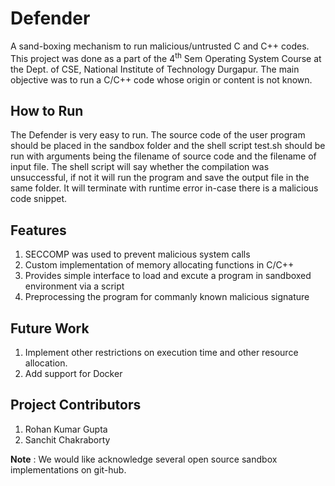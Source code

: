 Defender
============

A sand-boxing mechanism to run malicious/untrusted C and C++ codes. This project was done as a part of the 4<sup>th</sup> Sem Operating System Course at the Dept. of CSE, National Institute of Technology Durgapur. The main objective was to run a C/C++ code whose origin or content is not known.

How to Run
----------
The Defender is very easy to run. The source code of the user program should be placed in the sandbox folder and the shell script test.sh should be run with arguments being the filename of source code and the filename of input file. The shell script will say whether the compilation was unsuccessful, if not it will run the program and save the output file in the same folder. It will terminate with runtime error in-case there is a malicious code snippet.

Features
--------
1. SECCOMP was used to prevent malicious system calls
2. Custom implementation of memory allocating functions in C/C++
3. Provides simple interface to load and excute a program in sandboxed environment via a script
4. Preprocessing the program for commanly known malicious signature

Future Work
-----------
1. Implement other restrictions on execution time and other resource allocation.
2. Add support for Docker

Project Contributors
--------------------
1. Rohan Kumar Gupta
2. Sanchit Chakraborty

**Note** : We would like acknowledge several open source sandbox implementations on git-hub.
